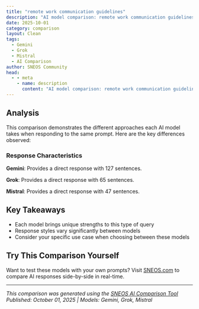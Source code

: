 ```yaml
---
title: "remote work communication guidelines"
description: "AI model comparison: remote work communication guidelines..."
date: 2025-10-01
category: comparison
layout: Clean
tags:
  - Gemini
  - Grok
  - Mistral
  - AI Comparison
author: SNEOS Community
head:
  - - meta
    - name: description
      content: "AI model comparison: remote work communication guidelines..."
---
```


<ChatComparison
  title="remote work communication guidelines"
  prompt="remote work communication guidelines"
  :responses='{"Gemini": "Okay, let\u0027s craft some comprehensive remote work communication guidelines. Here\u0027s a breakdown, designed to be adaptable to different company cultures and team needs:\n\n**I. Core Principles (The \u0022Why\u0022)**\n\n* **Transparency:** Open communication is crucial. Share information proactively, especially regarding project status, deadlines, and potential roadblocks.\n* **Inclusivity:** Ensure everyone feels heard and valued, regardless of their location or communication style. Actively solicit input from all team members.\n* **Purposefulness:** Be mindful of others\u0027 time. Every communication should have a clear objective.\n* **Responsiveness:** Establish expectations for response times and adhere to them. Acknowledge receipt of messages promptly, even if a full response isn\u0027t immediately possible.\n* **Respect:** Maintain a professional and respectful tone in all communications, regardless of the medium. Be mindful of cultural differences and communication preferences.\n* **Documentation:** Keep record of communications to provide context for decisions and keep everyone on the same page.\n\n**II. Communication Channels (The \u0022Where\u0022)**\n\n* **Define Channel Usage:** Clearly outline which channel is appropriate for different types of communication. This prevents information overload and ensures messages reach the right people.\n * **Email:**\n * Formal announcements, policy changes.\n * External communication.\n * Detailed updates that don\u0027t require immediate action.\n * Documentation and record-keeping.\n * **Instant Messaging (Slack, Microsoft Teams, etc.):**\n * Quick questions and answers.\n * Informal team communication.\n * Urgent matters requiring immediate attention.\n * Real-time collaboration.\n * **Video Conferencing (Zoom, Google Meet, etc.):**\n * Team meetings.\n * One-on-one discussions.\n * Presentations and training.\n * Building relationships and team cohesion.\n * **Project Management Tools (Asana, Jira, Trello, etc.):**\n * Task assignments and tracking.\n * Project updates and deadlines.\n * Collaboration on specific tasks.\n * Documentation of project-related discussions.\n * **Phone Calls:**\n * Urgent matters requiring immediate discussion.\n * Sensitive conversations that are better handled verbally.\n * When visual cues are not necessary.\n * **Company Intranet/Wiki:**\n * Company-wide announcements, policies, and resources.\n * Knowledge base and documentation.\n * Onboarding materials.\n* **Channel Etiquette:**\n * **IM/Chat:**\n * Use threads to keep conversations organized.\n * Use status updates (e.g., \u0022away,\u0022 \u0022in a meeting\u0022) to indicate availability.\n * Avoid excessive use of GIFs and emojis in formal communication.\n * Be mindful of time zones when sending messages.\n * **Email:**\n * Use clear and concise subject lines.\n * Proofread carefully before sending.\n * Use \u0022Reply All\u0022 judiciously.\n * Include a signature with contact information.\n * **Video Conferencing:**\n * Test your audio and video before the meeting.\n * Mute yourself when not speaking.\n * Be mindful of your background.\n * Dress appropriately.\n * Use the raise hand feature to speak.\n* **Escalation Paths:** Define how to escalate urgent issues that are not being addressed through normal channels.\n* **Training:** Provide training on how to use the chosen communication tools effectively.\n\n**III. Communication Style (The \u0022How\u0022)**\n\n* **Clarity and Conciseness:** Use clear, simple language. Avoid jargon and technical terms that may not be understood by everyone.\n* **Active Listening:** Pay attention to what others are saying, both verbally and nonverbally. Ask clarifying questions to ensure understanding.\n* **Empathy:** Consider the other person\u0027s perspective and emotions.\n* **Constructive Feedback:** Provide feedback that is specific, actionable, and focused on improvement. Focus on behavior, not personality.\n* **Positive Language:** Frame communication positively, even when delivering difficult news.\n* **Written Communication:**\n * Use proper grammar and punctuation.\n * Proofread carefully.\n * Use formatting (e.g., bullet points, headings) to improve readability.\n * Consider your audience and adjust your tone accordingly.\n* **Verbal Communication:**\n * Speak clearly and concisely.\n * Maintain a professional tone.\n * Be aware of your body language.\n * Listen actively.\n* **Time Zones:** Be mindful of time zone differences when scheduling meetings and sending messages. Use tools to help coordinate schedules.\n\n**IV. Meeting Guidelines**\n\n* **Purpose and Agenda:** Every meeting should have a clear purpose and a well-defined agenda. Share the agenda in advance.\n* **Preparation:** Participants should come prepared to discuss the agenda items.\n* **Time Management:** Start and end meetings on time. Stick to the agenda.\n* **Active Participation:** Encourage all participants to contribute.\n* **Action Items:** Clearly assign action items with deadlines.\n* **Meeting Minutes:** Record meeting minutes and distribute them to participants.\n* **Video Conferencing Best Practices (see above under Channels)**\n* **Meeting Cadence:** Determine appropriate meeting frequency. Avoid unnecessary meetings\n\n**V. Availability and Response Times**\n\n* **Working Hours:** Clearly define working hours and expectations for availability.\n* **Response Time Expectations:** Set expectations for response times to emails, instant messages, and phone calls. (e.g., \u0022Respond to emails within 24 hours,\u0022 \u0022Respond to urgent messages within 1 hour.\u0022)\n* **Out-of-Office Notifications:** Use out-of-office notifications to indicate when you are unavailable.\n* **Vacation/Time Off:** Communicate vacation plans in advance and designate a backup person to handle urgent matters.\n* **\u0022Do Not Disturb\u0022 Settings:** Use \u0022Do Not Disturb\u0022 settings when you need to focus on work. Communicate to your team when you will be using this feature and for how long.\n\n**VI. Building Relationships and Team Cohesion**\n\n* **Virtual Social Events:** Organize virtual social events to build relationships and team cohesion.\n* **Informal Communication:** Encourage informal communication through channels like Slack or Teams.\n* **One-on-One Meetings:** Schedule regular one-on-one meetings with team members to discuss their progress, challenges, and career goals.\n* **Recognition and Appreciation:** Recognize and appreciate team members\u0027 contributions.\n* **Team Building Activities:** Organize virtual team-building activities to foster collaboration and camaraderie.\n\n**VII. Security and Confidentiality**\n\n* **Data Security:** Follow company policies regarding data security and confidentiality.\n* **Secure Communication:** Use secure communication channels when discussing sensitive information.\n* **Password Protection:** Use strong passwords and protect your devices from unauthorized access.\n* **Reporting Security Breaches:** Report any suspected security breaches immediately.\n\n**VIII. Review and Updates**\n\n* **Regular Review:** Review these guidelines regularly to ensure they are still relevant and effective.\n* **Feedback:** Solicit feedback from team members on how to improve communication.\n* **Updates:** Update the guidelines as needed to reflect changes in technology or company policies.\n\n**IX. Examples and Templates**\n\n* Provide examples of effective communication for different scenarios (e.g., email templates, meeting agendas).\n\n**Key Considerations for Implementation:**\n\n* **Company Culture:** Tailor the guidelines to your company\u0027s specific culture and values.\n* **Team Needs:** Consider the specific needs of different teams and departments.\n* **Technology:** Choose communication tools that are appropriate for your company\u0027s needs and provide adequate training.\n* **Communication Plan:** Develop a communication plan that outlines how these guidelines will be communicated and enforced.\n* **Leadership Support:** Ensure that leadership supports and promotes these guidelines.\n* **Training:** Provide training on the guidelines and communication tools.\n* **Feedback and Iteration:** Encourage feedback and be willing to iterate on the guidelines as needed.\n\nBy implementing these guidelines, you can create a more effective, collaborative, and inclusive remote work environment. Good luck!\n", "Grok": "Remote work communication guidelines are essential for ensuring clarity, productivity, and collaboration among distributed teams. These guidelines help set expectations, minimize misunderstandings, and foster a positive work environment. Below are key communication guidelines tailored for remote work settings:\n\n### 1. **Establish Clear Communication Channels**\n - **Choose the right tools**: Use specific platforms for different purposes (e.g., Slack for quick chats, email for formal communication, Zoom for meetings, and project management tools like Asana or Trello for task tracking).\n - **Define primary channels**: Clearly designate which tool to use for specific types of communication (e.g., urgent matters via instant messaging, detailed updates via email).\n - **Centralize information**: Store shared documents, policies, and updates in a centralized location (e.g., Google Drive, Notion) to avoid confusion.\n\n### 2. **Set Expectations for Availability**\n - **Define working hours**: Specify time zones and core working hours when team members are expected to be available.\n - **Communicate availability**: Encourage team members to update their status on messaging platforms (e.g., \u201CAway,\u201D \u201CIn a Meeting\u201D) and use calendar tools to block off unavailable times.\n - **Response time policies**: Set clear expectations for response times to emails, messages, or requests (e.g., respond to non-urgent emails within 24 hours).\n\n### 3. **Encourage Regular Check-Ins**\n - **Daily or weekly updates**: Schedule stand-up meetings or check-ins to discuss progress, roadblocks, and priorities.\n - **One-on-one meetings**: Managers should hold regular one-on-one sessions with team members to build rapport and address individual concerns.\n - **Team meetings**: Hold recurring team meetings to align on goals, share updates, and foster team cohesion.\n\n### 4. **Promote Clarity and Transparency**\n - **Be concise and specific**: Avoid vague messages; provide context and clear action items in communications.\n - **Confirm understanding**: Summarize key points or decisions at the end of discussions to ensure everyone is on the same page.\n - **Document decisions**: Record meeting notes, action items, and deadlines in shared spaces for transparency and accountability.\n\n### 5. **Leverage Asynchronous Communication**\n - **Respect time zones**: Use asynchronous methods (e.g., recorded video updates, detailed emails) to accommodate team members in different time zones.\n - **Minimize unnecessary meetings**: Opt for written updates or quick messages when a meeting isn\u2019t required.\n - **Provide detailed updates**: When working asynchronously, ensure messages or reports include all necessary information to avoid back-and-forth.\n\n### 6. **Foster a Respectful and Inclusive Environment**\n - **Be mindful of tone**: Written communication can be misinterpreted, so use a friendly and professional tone, and include emojis or clarifying phrases when appropriate.\n - **Acknowledge contributions**: Recognize and appreciate team members\u2019 efforts publicly to build morale.\n - **Encourage input**: Create a safe space for team members to share ideas, feedback, or concerns without fear of judgment.\n\n### 7. **Use Video and Voice for Connection**\n - **Turn on cameras when possible**: During meetings, encourage video to build rapport and improve engagement (if bandwidth allows).\n - **Schedule casual interactions**: Organize virtual coffee chats or team-building activities to strengthen relationships.\n - **Be mindful of meeting fatigue**: Keep video calls concise and purposeful to avoid burnout.\n\n### 8. **Handle Conflicts and Feedback Thoughtfully**\n - **Address issues promptly**: Don\u2019t let misunderstandings fester; address conflicts or concerns directly and respectfully.\n - **Use private channels**: Discuss sensitive topics or constructive feedback in one-on-one conversations rather than public forums.\n - **Focus on solutions**: Approach conflicts with a problem-solving mindset, focusing on outcomes rather than blame.\n\n### 9. **Respect Work-Life Balance**\n - **Avoid after-hours communication**: Refrain from sending messages or scheduling meetings outside of agreed-upon working hours unless urgent.\n - **Encourage boundaries**: Respect team members\u2019 need for personal time and discourage overworking.\n - **Be flexible**: Understand that remote workers may have unique personal responsibilities and adapt communication accordingly.\n\n### 10. **Provide Training and Resources**\n - **Train on tools**: Ensure all team members are familiar with communication tools and protocols through onboarding or regular training sessions.\n - **Share best practices**: Distribute a written guide (like an internal wiki) outlining communication expectations and tips for effective remote collaboration.\n - **Solicit feedback**: Regularly ask for input on communication processes and tools to identify areas for improvement.\n\n### Sample Remote Work Communication Policy Summary\n- **Messaging (e.g., Slack)**: For quick questions, informal chats, and urgent matters (response expected within 1-2 hours during working hours).\n- **Email**: For formal communication, project updates, and non-urgent matters (response expected within 24 hours).\n- **Video Calls (e.g., Zoom)**: For team meetings, brainstorming sessions, and one-on-ones (schedule in advance and share agendas).\n- **Status Updates**: Use shared tools like Trello or weekly check-ins to track progress.\n- **Core Hours**: Team members are expected to be available between [specific hours] in their time zone for collaboration.\n\nBy implementing and consistently following these guidelines, remote teams can maintain effective communication, build trust, and ensure smooth collaboration despite physical distances. Adjust these guidelines based on your organization\u2019s culture, tools, and specific needs.", "Mistral": "Effective communication is crucial for successful remote work. Here are some guidelines to help you establish and maintain productive communication while working remotely:\n\n### 1. **Establish Clear Communication Channels**\n - **Email:** Use for formal, detailed, or non-urgent communication.\n - **Instant Messaging:** Tools like Slack, Microsoft Teams, or Google Chat for quick, informal, or urgent messages.\n - **Video Conferencing:** Zoom, Google Meet, or Microsoft Teams for meetings and face-to-face interactions.\n - **Project Management Tools:** Trello, Asana, or Jira for task management and updates.\n\n### 2. **Set Expectations**\n - **Availability:** Clearly define your working hours and ensure your team knows when you are available.\n - **Response Times:** Establish guidelines for response times (e.g., within 24 hours for emails, within 1 hour for instant messages).\n - **Meeting Protocols:** Agree on meeting etiquette, such as muting microphones when not speaking, using video, and setting agendas.\n\n### 3. **Regular Check-ins**\n - **Daily Stand-ups:** Short, daily meetings to discuss progress, obstacles, and plans.\n - **Weekly Meetings:** Longer, more detailed meetings to review progress, plan for the upcoming week, and address any issues.\n - **One-on-One Meetings:** Regular check-ins with managers or team leads to discuss individual progress, challenges, and goals.\n\n### 4. **Documentation and Transparency**\n - **Meeting Notes:** Document key points, decisions, and action items from meetings and share them with the team.\n - **Project Updates:** Regularly update project management tools with progress and any changes.\n - **Shared Documents:** Use collaborative tools like Google Docs or Microsoft OneDrive for shared documents and real-time editing.\n\n### 5. **Effective Written Communication**\n - **Clarity:** Be clear and concise in your messages. Avoid jargon and ambiguity.\n - **Context:** Provide enough context so that the recipient understands the purpose and urgency of your message.\n - **Tone:** Maintain a professional and respectful tone. Use emojis and exclamation points sparingly to avoid misunderstandings.\n\n### 6. **Use of Tools and Technology**\n - **Integration:** Ensure all communication tools are integrated and accessible to all team members.\n - **Training:** Provide training and resources for team members to effectively use the tools.\n - **Security:** Follow best practices for data security and privacy when using communication tools.\n\n### 7. **Building Relationships**\n - **Virtual Social Events:** Organize virtual coffee breaks, team-building activities, or social events to foster a sense of community.\n - **Casual Channels:** Create channels for non-work-related conversations to build rapport and camaraderie.\n - **Feedback:** Encourage open and constructive feedback to improve communication and collaboration.\n\n### 8. **Handling Conflicts**\n - **Open Dialogue:** Address conflicts openly and respectfully. Use video calls for more nuanced discussions.\n - **Mediation:** Involve a neutral third party if necessary to resolve conflicts.\n - **Documentation:** Keep a record of discussions and agreements to avoid future misunderstandings.\n\n### 9. **Work-Life Balance**\n - **Boundaries:** Respect each other\u0027s personal time and avoid sending messages outside of working hours unless urgent.\n - **Breaks:** Encourage regular breaks and ensure team members are not overworking.\n - **Support:** Provide resources and support for mental health and well-being.\n\n### 10. **Continuous Improvement**\n - **Feedback Loops:** Regularly collect feedback on communication practices and make improvements as needed.\n - **Adaptability:** Be open to adopting new tools and methods as the team\u0027s needs evolve.\n\nBy following these guidelines, you can create a productive and collaborative remote work environment that fosters effective communication and teamwork."}' 
  published-date="16:17"
/>

## Analysis

This comparison demonstrates the different approaches each AI model takes when responding to the same prompt. Here are the key differences observed:

### Response Characteristics

**Gemini**: Provides a direct response with 127 sentences. 

**Grok**: Provides a direct response with 65 sentences. 

**Mistral**: Provides a direct response with 47 sentences. 

## Key Takeaways

- Each model brings unique strengths to this type of query
- Response styles vary significantly between models
- Consider your specific use case when choosing between these models

## Try This Comparison Yourself

Want to test these models with your own prompts? Visit [SNEOS.com](https://sneos.com) to compare AI responses side-by-side in real-time.

---

*This comparison was generated using the [SNEOS AI Comparison Tool](https://sneos.com)*
*Published: October 01, 2025 | Models: Gemini, Grok, Mistral*
